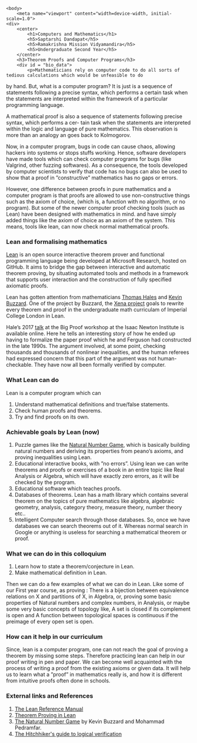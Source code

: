 <!DOCTYPE html>
<html>
	<head>
		<title>Computers and Mathematics</title>
	</head>

	<body>
		<meta name="viewport" content="width=device-width, initial-scale=1.0"> 
	<div>
		<center>
			<h1>Computers and Mathematics</h1>
			<h5>Saptarshi Dandapat</h5>
			<h5>Ramakrishna Mission Vidyamandira</h5>
			<h5>Undergraduate Second Year</h5>
		</center> 
		<h3>Theorem Proofs and Computer Programs</h3>
		<div id = "bio_data">
			<p>Mathematicians rely on computer code to do all sorts of tedious calculations which would be unfeasible to do
by hand. But, what is a computer program? It is just is a sequence of statements following a precise syntax,
which performs a certain task when the statements are interpreted within the framework of a particular
programming language. </p>
<p>A mathematical proof is also a sequence of statements following precise syntax, which performs a cer-
tain task when the statements are interpreted within the logic and language of pure mathematics. This
observation is more than an analogy an goes back to Kolmogorov.</p>
<p>Now, in a computer program, bugs in code can cause chaos, allowing hackers into systems or stops stuffs
working. Hence, software developers have made tools which can check computer programs for bugs (like
Valgrind, other fuzzing softwares). As a consequence, the tools developed by computer scientists to verify
that code has no bugs can also be used to show that a proof in ”constructive” mathematics has no gaps or
errors. </p>
<p>However, one difference between proofs in pure mathematics and a computer program is that proofs are
allowed to use non-constructive things such as the axiom of choice, (which is, a function with no algorithm,
or no program). But some of the newer computer proof checking tools (such as Lean) have been designed
with mathematics in mind. and have simply added things like the axiom of choice as an axiom of the system.
This means, tools like lean, can now check normal mathematical proofs.</p>
		</div>
		<h3>Lean and formalising mathematics</h3>
		<div id = "current">
			<p><a href = "https://leanprover.github.io/">Lean</a> is an open source interactive theorem prover and functional programming language being developed at
Microsoft Research, hosted on GitHub. It aims to bridge the gap between interactive and automatic theorem
proving, by situating automated tools and methods in a framework that supports user interaction and the
construction of fully specified axiomatic proofs.</p>
<p>Lean has gotten attention from mathematicians <a href = "https://en.wikipedia.org/wiki/Thomas_Callister_Hales">Thomas Hales</a> and <a href = "https://en.wikipedia.org/wiki/Kevin_Buzzard">Kevin Buzzard</a>. One of the project by
Buzzard, the <a href="https://xenaproject.wordpress.com/what-is-the-xena-project/">Xena project</a> goals to rewrite every theorem and proof in the undergraduate math curriculam
of Imperial College London in Lean.</p>
<p>Hale’s 2017 <a href="https://www.newton.ac.uk/seminar/20170710100011001">talk</a> at the Big Proof workshop at the Isaac Newton Institute is available online. Here he
tells an interesting story of how he ended up having to formalize the paper proof which he and Ferguson had
constructed in the late 1990s. The argument involved, at some point, checking thousands and thousands of
nonlinear inequalities, and the human referees had expressed concern that this part of the argument was not
human-checkable. They have now all been formally verified by computer.</p>
		</div>
		<h3>What Lean can do</h3>
		<div id = "academics">
			<p>Lean is a computer program which can</p>
			<ol>
				<li>Understand mathematical definitions and true/false statements.</li> 
				<li>Check human proofs and theorems.</li>
				<li>Try and find proofs on its own.</li>
			</ol>
		<h3>Achievable goals by Lean (now)</h3>
		<ol>
			<li>Puzzle games like the <a href="http://wwwf.imperial.ac.uk/~buzzard/xena/natural_number_game/">Natural Number Game</a>, which is basically building natural numbers and deriving
its properties from peano’s axioms, and proving inequalities using Lean.</li>
			<li>Educational interactive books, with ”no errors”. Using lean we can write theorems and proofs or
exercises of a book in an entire topic like Real Analysis or Algebra, which will have exactly zero errors,
as it will be checked by the program.</li>
			<li>Educational software which teaches proofs.</li>
			<li>Databases of theorems. Lean has a math library which contains several theorem on the topics of
pure mathematics like algebra, algebraic geometry, analysis, category theory, measure theory, number
theory etc..</li>
			<li>Intelligent Computer search through those databases. So, once we have databases we can search
theorems out of it. Whereas normal search in Google or anything is useless for searching a mathematical
theorem or proof.</li>
		</ol>
		<h3>What we can do in this colloquium</h3>
		<ol>
			<li>Learn how to state a theorem/conjecture in Lean.</li>
			<li>Make mathematical definition in Lean.</li>
		</ol>
		<p>Then we can do a few examples of what we can do in Lean. Like some of our First year course, as proving
: There is a bijection between equivalence relations on X and partitions of X, in Algebra, or, proving some
basic properties of Natural numbers and complex numbers, in Analysis, or maybe some very basic concepts
of topology like, A set is closed if its complement is open and A function between topological spaces is
continuous if the preimage of every open set is open.</p>
		<h3>How can it help in our curriculum</h3>
		<p>Since, lean is a computer program, one can not reach the goal of proving a theorem by missing some steps.
Therefore practicing lean can help in our proof writing in pen and paper. We can become well acquainted
with the process of writing a proof from the existing axioms or given data. It will help us to learn what a
”proof” in mathematics really is, and how it is different from intuitive proofs often done in schools.</p>
		<h3>External links and References</h3>
		<ol>
			<li><a href="https://leanprover.github.io/reference/">The Lean Reference Manual</a></li>
			<li><a href="https://leanprover.github.io/theorem_proving_in_lean/">Theorem Proving in Lean</a></li>
			<li><a href="http://wwwf.imperial.ac.uk/~buzzard/xena/natural_number_game/">The Natural Number Game</a> by Kevin Buzzard and Mohammad Pedramfar.</li>
			<li><a href="https://github.com/blanchette/logical_verification_2020/raw/master/hitchhikers_guide.pdf">The Hitchhiker's guide to logical verification</a></li>
		</ol>
	</div>
	</body>
</html>
